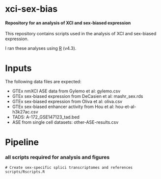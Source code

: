 # xci-sex-bias

#### Repository for an analysis of XCI and sex-biased expression

This repository contains scripts used in the analysis of XCI and sex-biased expression.

I ran these analyses using [R](https://cran.r-project.org/) (v4.3).

# Inputs

The following data files are expected:

* GTEx nmXCI ASE data from Gylemo et al: gylemo.csv
* GTEx sex-biased expression from DeCasien et al: mashr_sex.rds
* GTEx sex-biased expression from Oliva et al: oliva.csv
* GTEx sex-biased enhancer activity from Hou et al: hou-et-al-h3k27ac.csv
* TADS: A-172_GSE147123_tad.bed
* ASE from single cell datasets: other-ASE-results.csv
  
# Pipeline

### all scripts required for analysis and figures

```
# Create sex-specific splici transcriptomes and references
scripts/Rscripts.R
```
